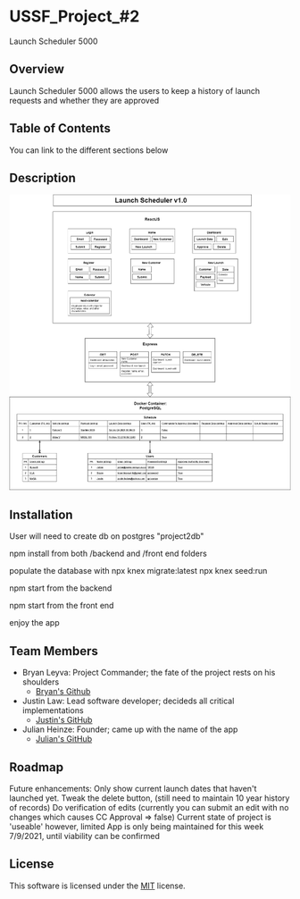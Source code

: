 # USSF_Project_#2
Launch Scheduler 5000

## Overview
Launch Scheduler 5000 allows the users to keep a history of launch requests and whether they are approved

## Table of Contents
You can link to the different sections below

## Description
![Schema](./Description/SCHEMA.png)

## Installation
User will need to create db on postgres "project2db"

npm install from both /backend and /front end folders

populate the database with
    npx knex migrate:latest
    npx knex seed:run

npm start from the backend

npm start from the front end

enjoy the app


## Team Members

 - Bryan Leyva: Project Commander; the fate of the project rests on his shoulders
    - [Bryan's Github](https://github.com/bleyva21)
 - Justin Law: Lead software developer; decideds all critical implementations
    - [Justin's GitHub](https://github.com/justinthelaw)
 - Julian Heinze: Founder; came up with the name of the app
    - [Julian's GitHub](https://github.com/nailuj843)

## Roadmap
Future enhancements:
    Only show current launch dates that haven't launched yet.
    Tweak the delete button, (still need to maintain 10 year history of records)
    Do verification of edits (currently you can submit an edit with no changes which causes CC Approval => false)
    Current state of project is 'useable' however, limited
    App is only being maintained for this week 7/9/2021, until viability can be confirmed

## License
This software is licensed under the [MIT](./LICENSE) license.